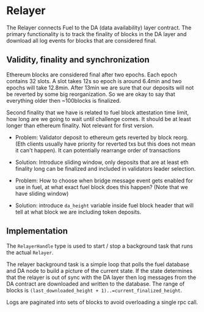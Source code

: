 
# Relayer

The Relayer connects Fuel to the DA (data availability) layer contract.
The primary functionality is to track the finality of blocks in the DA layer and download all log events for blocks that are considered final.

## Validity, finality and synchronization

Ethereum blocks are considered final after two epochs. Each epoch contains 32 slots. A slot takes 12s so epoch is around 6.4min and two epochs will take 12.8min. After 13min we are sure that our deposits will not be reverted by some big reorganization. So we are okay to say that everything older then ~100blocks is finalized.

Second finality that we have is related to fuel block attestation time limit, how long are we going to wait until challenge comes. It should be at least longer than ethereum finality. Not relevant for first version.

* Problem: Validator deposit to ethereum gets reverted by block reorg. (Eth clients usually have priority for reverted txs but this does not mean it can't happen). It can potentially rearrange order of transactions
* Solution: Introduce sliding window, only deposits that are at least eth finality long can be finalized and included in validators leader selection.

* Problem: How to choose when bridge message event gets enabled for use in fuel, at what exact fuel block does this happen? (Note that we have sliding window)
* Solution: introduce `da_height` variable inside fuel block header that will tell at what block we are including token deposits.

## Implementation
The `RelayerHandle` type is used to start / stop a background task that runs the actual `Relayer`.

The relayer background task is a simple loop that polls the fuel database and DA node to build a picture of the current state.
If the state determines that the relayer is out of sync with the DA layer then log messages from the DA contract are downloaded and written to the database.
The range of blocks is `(last_downloaded_height + 1)..=current_finalized_height`.

Logs are paginated into sets of blocks to avoid overloading a single rpc call.
